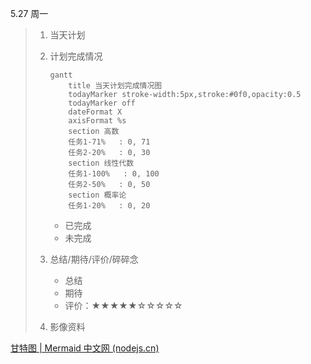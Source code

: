 <span id="5.27">5.27 周一</span>

> 1. 当天计划
>
> 2. 计划完成情况
>
>    ```mermaid
>    gantt
>        title 当天计划完成情况图
>        todayMarker stroke-width:5px,stroke:#0f0,opacity:0.5
>        todayMarker off
>        dateFormat X
>        axisFormat %s
>        section 高数
>        任务1-71%   : 0, 71
>        任务2-20%   : 0, 30
>        section 线性代数
>        任务1-100%   : 0, 100
>        任务2-50%   : 0, 50
>        section 概率论
>        任务1-20%   : 0, 20
>    ```
>
>    + 已完成
>    + 未完成
>
> 3. 总结/期待/评价/碎碎念
>
>    + 总结
>    + 期待
>    + 评价：★★★★★☆☆☆☆☆
>
> 4. 影像资料
>
>    
>



[甘特图 | Mermaid 中文网 (nodejs.cn)](https://mermaid.nodejs.cn/syntax/gantt.html#milestones)

